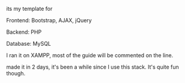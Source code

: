 its my template for

Frontend: Bootstrap, AJAX, jQuery

Backend: PHP

Database: MySQL

I ran it on XAMPP, most of the guide will be commented on the line. 

made it in 2 days, it's been a while since I use this stack. It's quite fun though.

